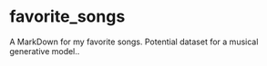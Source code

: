 # favorite_songs
A MarkDown for my favorite songs. Potential dataset for a musical generative model..

